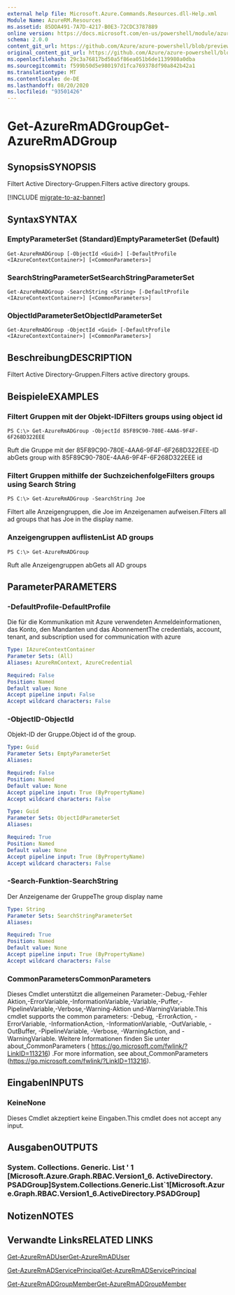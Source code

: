 ```yaml
---
external help file: Microsoft.Azure.Commands.Resources.dll-Help.xml
Module Name: AzureRM.Resources
ms.assetid: 85DDA491-7A7D-4217-B0E3-72CDC3787889
online version: https://docs.microsoft.com/en-us/powershell/module/azurerm.resources/get-azurermadgroup
schema: 2.0.0
content_git_url: https://github.com/Azure/azure-powershell/blob/preview/src/ResourceManager/Resources/Commands.Resources/help/Get-AzureRmADGroup.md
original_content_git_url: https://github.com/Azure/azure-powershell/blob/preview/src/ResourceManager/Resources/Commands.Resources/help/Get-AzureRmADGroup.md
ms.openlocfilehash: 29c3a76817bd50a5f86ea051b6de1139980a0dba
ms.sourcegitcommit: f599b50d5e980197d1fca769378df90a842b42a1
ms.translationtype: MT
ms.contentlocale: de-DE
ms.lasthandoff: 08/20/2020
ms.locfileid: "93501426"
---
```

# <span data-ttu-id="931c2-101">Get-AzureRmADGroup</span><span class="sxs-lookup"><span data-stu-id="931c2-101">Get-AzureRmADGroup</span></span>

## <span data-ttu-id="931c2-102">Synopsis</span><span class="sxs-lookup"><span data-stu-id="931c2-102">SYNOPSIS</span></span>
<span data-ttu-id="931c2-103">Filtert Active Directory-Gruppen.</span><span class="sxs-lookup"><span data-stu-id="931c2-103">Filters active directory groups.</span></span>

[!INCLUDE [migrate-to-az-banner](../../includes/migrate-to-az-banner.md)]

## <span data-ttu-id="931c2-104">Syntax</span><span class="sxs-lookup"><span data-stu-id="931c2-104">SYNTAX</span></span>

### <span data-ttu-id="931c2-105">EmptyParameterSet (Standard)</span><span class="sxs-lookup"><span data-stu-id="931c2-105">EmptyParameterSet (Default)</span></span>
```
Get-AzureRmADGroup [-ObjectId <Guid>] [-DefaultProfile <IAzureContextContainer>] [<CommonParameters>]
```

### <span data-ttu-id="931c2-106">SearchStringParameterSet</span><span class="sxs-lookup"><span data-stu-id="931c2-106">SearchStringParameterSet</span></span>
```
Get-AzureRmADGroup -SearchString <String> [-DefaultProfile <IAzureContextContainer>] [<CommonParameters>]
```

### <span data-ttu-id="931c2-107">ObjectIdParameterSet</span><span class="sxs-lookup"><span data-stu-id="931c2-107">ObjectIdParameterSet</span></span>
```
Get-AzureRmADGroup -ObjectId <Guid> [-DefaultProfile <IAzureContextContainer>] [<CommonParameters>]
```

## <span data-ttu-id="931c2-108">Beschreibung</span><span class="sxs-lookup"><span data-stu-id="931c2-108">DESCRIPTION</span></span>
<span data-ttu-id="931c2-109">Filtert Active Directory-Gruppen.</span><span class="sxs-lookup"><span data-stu-id="931c2-109">Filters active directory groups.</span></span>

## <span data-ttu-id="931c2-110">Beispiele</span><span class="sxs-lookup"><span data-stu-id="931c2-110">EXAMPLES</span></span>

### <span data-ttu-id="931c2-111">Filtert Gruppen mit der Objekt-ID</span><span class="sxs-lookup"><span data-stu-id="931c2-111">Filters groups using object id</span></span>
```
PS C:\> Get-AzureRmADGroup -ObjectId 85F89C90-780E-4AA6-9F4F-6F268D322EEE
```

<span data-ttu-id="931c2-112">Ruft die Gruppe mit der 85F89C90-780E-4AA6-9F4F-6F268D322EEE-ID ab</span><span class="sxs-lookup"><span data-stu-id="931c2-112">Gets group with 85F89C90-780E-4AA6-9F4F-6F268D322EEE id</span></span>

### <span data-ttu-id="931c2-113">Filtert Gruppen mithilfe der Suchzeichenfolge</span><span class="sxs-lookup"><span data-stu-id="931c2-113">Filters groups using Search String</span></span>
```
PS C:\> Get-AzureRmADGroup -SearchString Joe
```

<span data-ttu-id="931c2-114">Filtert alle Anzeigengruppen, die Joe im Anzeigenamen aufweisen.</span><span class="sxs-lookup"><span data-stu-id="931c2-114">Filters all ad groups that has Joe in the display name.</span></span>

### <span data-ttu-id="931c2-115">Anzeigengruppen auflisten</span><span class="sxs-lookup"><span data-stu-id="931c2-115">List AD groups</span></span>
```
PS C:\> Get-AzureRmADGroup
```

<span data-ttu-id="931c2-116">Ruft alle Anzeigengruppen ab</span><span class="sxs-lookup"><span data-stu-id="931c2-116">Gets all AD groups</span></span>

## <span data-ttu-id="931c2-117">Parameter</span><span class="sxs-lookup"><span data-stu-id="931c2-117">PARAMETERS</span></span>

### <span data-ttu-id="931c2-118">-DefaultProfile</span><span class="sxs-lookup"><span data-stu-id="931c2-118">-DefaultProfile</span></span>
<span data-ttu-id="931c2-119">Die für die Kommunikation mit Azure verwendeten Anmeldeinformationen, das Konto, den Mandanten und das Abonnement</span><span class="sxs-lookup"><span data-stu-id="931c2-119">The credentials, account, tenant, and subscription used for communication with azure</span></span>

```yaml
Type: IAzureContextContainer
Parameter Sets: (All)
Aliases: AzureRmContext, AzureCredential

Required: False
Position: Named
Default value: None
Accept pipeline input: False
Accept wildcard characters: False
```

### <span data-ttu-id="931c2-120">-ObjectID</span><span class="sxs-lookup"><span data-stu-id="931c2-120">-ObjectId</span></span>
<span data-ttu-id="931c2-121">Objekt-ID der Gruppe.</span><span class="sxs-lookup"><span data-stu-id="931c2-121">Object id of the group.</span></span>

```yaml
Type: Guid
Parameter Sets: EmptyParameterSet
Aliases:

Required: False
Position: Named
Default value: None
Accept pipeline input: True (ByPropertyName)
Accept wildcard characters: False
```

```yaml
Type: Guid
Parameter Sets: ObjectIdParameterSet
Aliases:

Required: True
Position: Named
Default value: None
Accept pipeline input: True (ByPropertyName)
Accept wildcard characters: False
```

### <span data-ttu-id="931c2-122">-Search-Funktion</span><span class="sxs-lookup"><span data-stu-id="931c2-122">-SearchString</span></span>
<span data-ttu-id="931c2-123">Der Anzeigename der Gruppe</span><span class="sxs-lookup"><span data-stu-id="931c2-123">The group display name</span></span>

```yaml
Type: String
Parameter Sets: SearchStringParameterSet
Aliases:

Required: True
Position: Named
Default value: None
Accept pipeline input: True (ByPropertyName)
Accept wildcard characters: False
```

### <span data-ttu-id="931c2-124">CommonParameters</span><span class="sxs-lookup"><span data-stu-id="931c2-124">CommonParameters</span></span>
<span data-ttu-id="931c2-125">Dieses Cmdlet unterstützt die allgemeinen Parameter:-Debug,-Fehler Aktion,-ErrorVariable,-InformationVariable,-Variable,-Puffer,-PipelineVariable,-Verbose,-Warning-Aktion und-WarningVariable.</span><span class="sxs-lookup"><span data-stu-id="931c2-125">This cmdlet supports the common parameters: -Debug, -ErrorAction, -ErrorVariable, -InformationAction, -InformationVariable, -OutVariable, -OutBuffer, -PipelineVariable, -Verbose, -WarningAction, and -WarningVariable.</span></span> <span data-ttu-id="931c2-126">Weitere Informationen finden Sie unter about_CommonParameters ( https://go.microsoft.com/fwlink/?LinkID=113216) .</span><span class="sxs-lookup"><span data-stu-id="931c2-126">For more information, see about_CommonParameters (https://go.microsoft.com/fwlink/?LinkID=113216).</span></span>

## <span data-ttu-id="931c2-127">Eingaben</span><span class="sxs-lookup"><span data-stu-id="931c2-127">INPUTS</span></span>

### <span data-ttu-id="931c2-128">Keine</span><span class="sxs-lookup"><span data-stu-id="931c2-128">None</span></span>
<span data-ttu-id="931c2-129">Dieses Cmdlet akzeptiert keine Eingaben.</span><span class="sxs-lookup"><span data-stu-id="931c2-129">This cmdlet does not accept any input.</span></span>

## <span data-ttu-id="931c2-130">Ausgaben</span><span class="sxs-lookup"><span data-stu-id="931c2-130">OUTPUTS</span></span>

### <span data-ttu-id="931c2-131">System. Collections. Generic. List ' 1 [Microsoft.Azure.Graph.RBAC.Version1_6. ActiveDirectory. PSADGroup]</span><span class="sxs-lookup"><span data-stu-id="931c2-131">System.Collections.Generic.List\`1[Microsoft.Azure.Graph.RBAC.Version1_6.ActiveDirectory.PSADGroup]</span></span>

## <span data-ttu-id="931c2-132">Notizen</span><span class="sxs-lookup"><span data-stu-id="931c2-132">NOTES</span></span>

## <span data-ttu-id="931c2-133">Verwandte Links</span><span class="sxs-lookup"><span data-stu-id="931c2-133">RELATED LINKS</span></span>

[<span data-ttu-id="931c2-134">Get-AzureRmADUser</span><span class="sxs-lookup"><span data-stu-id="931c2-134">Get-AzureRmADUser</span></span>](./Get-AzureRmADUser.md)

[<span data-ttu-id="931c2-135">Get-AzureRmADServicePrincipal</span><span class="sxs-lookup"><span data-stu-id="931c2-135">Get-AzureRmADServicePrincipal</span></span>](./Get-AzureRmADServicePrincipal.md)

[<span data-ttu-id="931c2-136">Get-AzureRmADGroupMember</span><span class="sxs-lookup"><span data-stu-id="931c2-136">Get-AzureRmADGroupMember</span></span>](./Get-AzureRmADGroupMember.md)

